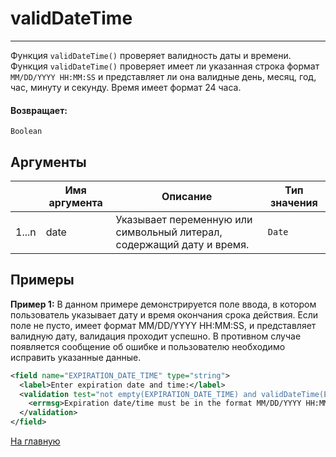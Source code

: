 # validDateTime

---

Функция `validDateTime()` проверяет валидность даты и времени.
Функция `validDateTime()` проверяет имеет ли указанная строка формат `MM/DD/YYYY HH:MM:SS` и представляет ли она
валидные день, месяц, год, час, минуту и секунду. Время имеет формат 24 часа.

#### Возвращает:

`Boolean`

## Аргументы

|  | Имя аргумента | Описание | Тип значения |
| --- | --- | --- | --- |
| 1...n | date | Указывает переменную или символьный литерал, содержащий дату и время. | `Date` |

## Примеры

**Пример 1:** В данном примере демонстрируется поле ввода, в котором пользователь указывает дату и время окончания срока действия.
Если поле не пусто, имеет формат MM/DD/YYYY HH:MM:SS, и представляет валидную дату, валидация проходит успешно.
В противном случае появляется сообщение об ошибке и пользователю необходимо исправить указанные данные.
```xml
<field name="EXPIRATION_DATE_TIME" type="string">
  <label>Enter expiration date and time:</label>
  <validation test="not empty(EXPIRATION_DATE_TIME) and validDateTime(EXPIRATION_DATE_TIME)">
    <errmsg>Expiration date/time must be in the format MM/DD/YYYY HH:MM:SS</errmsg>
  </validation>
</field>
```



[На главную](./ecmfunctions/)